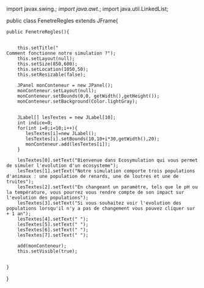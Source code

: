 import javax.swing.*; 
import java.awt.*; 
import java.util.LinkedList;

public class FenetreRegles extends JFrame{

	public FenetreRegles(){


		this.setTitle("                                                                Comment fonctionne notre simulation ?");
		this.setLayout(null);
		this.setSize(850,600);
		this.setLocation(1050,50);
		this.setResizable(false);
		
		JPanel monConteneur = new JPanel();
		monConteneur.setLayout(null);
		monConteneur.setBounds(0,0, getWidth(),getHeight());
		monConteneur.setBackground(Color.lightGray);
	   
	   
		JLabel[] lesTextes = new JLabel[10]; 
		int indice=0;
		for(int i=0;i<10;i++){
		   lesTextes[i]=new JLabel();
		   lesTextes[i].setBounds(10,10+i*30,getWidth(),20); 
		   monConteneur.add(lesTextes[i]);       
		}
			
		lesTextes[0].setText("Bienvenue dans Ecosymulation qui vous permet de simuler l'evolution d'un ecosysteme");
		lesTextes[1].setText("Notre simulation comporte trois populations d'animaux : une population de renards, une de loutres et une de truites");
		lesTextes[2].setText("En changeant un paramètre, tels que le pH ou la température, vous pourrez vous rendre compte de son impact sur l'evolution des populations");
		lesTextes[3].setText("Si vous souhaitez voir l'evolution des populations lorsqu'il n'y a pas de changement vous pouvez cliquer sur + 1 an");
		lesTextes[4].setText(" ");
		lesTextes[5].setText(" ");
		lesTextes[6].setText(" ");
		lesTextes[7].setText(" ");   
		
		add(monConteneur);
		this.setVisible(true);
    
    
	}
}
